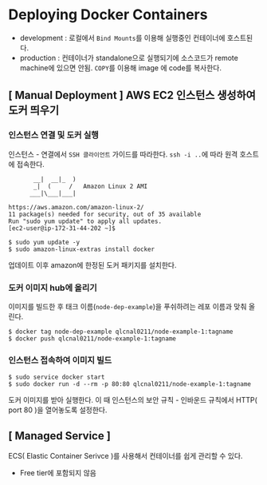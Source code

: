 #  Deploying Docker Containers 

- development : 로컬에서 `Bind Mounts`를 이용해 실행중인 컨테이너에 호스트된다.
- production : 컨테이너가 standalone으로 실행되기에 소스코드가 remote machine에 있으면 안됨. 
`COPY`를 이용해 image 에 code를 복사한다.

## [ Manual Deployment ] AWS EC2 인스턴스 생성하여 도커 띄우기


### 인스턴스 연결 및 도커 실행
인스턴스 - 연결에서 `SSH 클라이언트` 가이드를 따라한다.
`ssh -i ..`에 따라 원격 호스트에 접속한다.
```console
       __|  __|_  )
       _|  (     /   Amazon Linux 2 AMI
      ___|\___|___|

https://aws.amazon.com/amazon-linux-2/
11 package(s) needed for security, out of 35 available
Run "sudo yum update" to apply all updates.
[ec2-user@ip-172-31-44-202 ~]$ 
```

```console
$ sudo yum update -y
$ sudo amazon-linux-extras install docker
```
업데이트 이후 amazon에 한정된 도커 패키지를 설치한다.

### 도커 이미지 hub에 올리기
이미지를 빌드한 후 태크 이름(`node-dep-example`)을 푸쉬하려는 레포 이름과 맞춰 올린다. 
```console
$ docker tag node-dep-example qlcnal0211/node-example-1:tagname
$ docker push qlcnal0211/node-example-1:tagname
```

### 인스턴스 접속하여 이미지 빌드
```console
$ sudo service docker start
$ sudo docker run -d --rm -p 80:80 qlcnal0211/node-example-1:tagname
``` 
도커 이미지를 받아 실행한다. 이 때 인스턴스의 보안 규칙 - 인바운드 규칙에서 HTTP( port 80 )을 열어놓도록 설정한다.

## [ Managed Service ]
ECS( Elastic Container Serivce )를 사용해서 컨테이너를 쉽게 관리할 수 있다.
- Free tier에 포함되지 않음